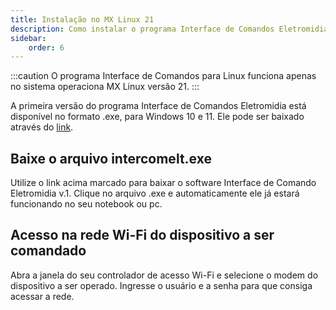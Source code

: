 ```yaml
---
title: Instalação no MX Linux 21
description: Como instalar o programa Interface de Comandos Eletromidia no Linux
sidebar:
    order: 6
---
```

[comment]: <> (Documentação online para o aplicativo Interface de Comando Eletromidia)
[comment]: <> (Criado por Alexandre de Abreu - alexandre.abreu@eletromidia.com.br)
[comment]: <> (Data : 17/06/2024)

:::caution
O programa Interface de Comandos para Linux funciona apenas no sistema operaciona MX Linux versão 21. 
:::

A primeira versão do programa Interface de Comandos Eletromidia está disponível no formato .exe, para Windows 10 e 11. Ele pode ser baixado através do [link](#).

## Baixe o arquivo intercomelt.exe

Utilize o link acima marcado para baixar o software Interface de Comando Eletromidia v.1. Clique no arquivo .exe e automaticamente ele já estará funcionando no seu notebook ou pc. 

## Acesso na rede Wi-Fi do dispositivo a ser comandado

Abra a janela do seu controlador de acesso Wi-Fi e selecione o modem do dispositivo a ser operado. Ingresse o usuário e a senha para que consiga acessar a rede.

